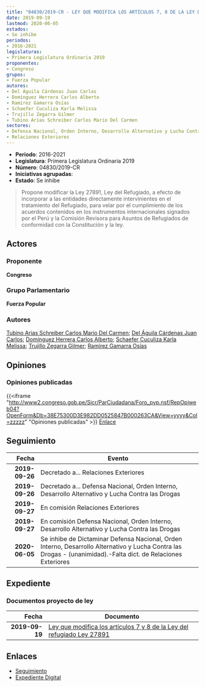 ```yaml
---
title: "04830/2019-CR - LEY QUE MODIFICA LOS ARTÍCULOS 7, 8 DE LA LEY DEL REFUGIADO LEY 27891"
date: 2019-09-19
lastmod: 2020-06-05
estados:
- Se inhibe
periodos:
- 2016-2021
legislaturas:
- Primera Legislatura Ordinaria 2019
proponentes:
- Congreso
grupos:
- Fuerza Popular
autores:
- Del Águila Cárdenas Juan Carlos
- Domínguez Herrera Carlos Alberto
- Ramírez Gamarra Osías
- Schaefer Cuculiza Karla Melissa
- Trujillo Zegarra Gilmer
- Tubino Arias Schreiber Carlos Mario Del Carmen
sectores:
- Defensa Nacional, Orden Interno, Desarrollo Alternativo y Lucha Contra las Drogas
- Relaciones Exteriores
---
```

- **Periodo**: 2016-2021
- **Legislatura**: Primera Legislatura Ordinaria 2019
- **Número**: 04830/2019-CR
- **Iniciativas agrupadas**: 
- **Estado**: Se inhibe

> Propone modificar la Ley 27891, Ley del Refugiado, a efecto de incorporar a las entidades directamente intervinientes en el tratamiento del Refugiado, para velar por el cumplimiento de los acuerdos contenidos en los instrumentos internacionales signados por el Perú y la Comisión Revisora para Asuntos de Refugiados de conformidad con la Constitución y la ley.


## Actores

### Proponente

**Congreso**

### Grupo Parlamentario

**Fuerza Popular**

### Autores

[Tubino Arias Schreiber Carlos Mario Del Carmen](mailto:mailto:ctubino@congreso.gob.pe); [Del Águila Cárdenas Juan Carlos](mailto:mailto:jdelaguila@congreso.gob.pe); [Domínguez Herrera Carlos Alberto](mailto:mailto:cdominguez@congreso.gob.pe); [Schaefer Cuculiza Karla Melissa](mailto:mailto:kschaefer@congreso.gob.pe); [Trujillo Zegarra Gilmer](mailto:mailto:gtrujilloz@congreso.gob.pe); [Ramírez Gamarra Osías](mailto:mailto:oramirez@congreso.gob.pe)

## Opiniones

### Opiniones publicadas

{{<iframe "http://www2.congreso.gob.pe/Sicr/ParCiudadana/Foro_pvp.nsf/RepOpiweb04?OpenForm&Db=38E75300D3E982DD0525847B000263CA&View=yyyy&Col=zzzzz" "Opiniones publicadas" >}}
[Enlace](http://www2.congreso.gob.pe/Sicr/ParCiudadana/Foro_pvp.nsf/RepOpiweb04?OpenForm&Db=38E75300D3E982DD0525847B000263CA&View=yyyy&Col=zzzzz)


## Seguimiento

| Fecha | Evento |
|------:|--------|
| **2019-09-26** | Decretado a... Relaciones Exteriores |
| **2019-09-26** | Decretado a... Defensa Nacional, Orden Interno, Desarrollo Alternativo y Lucha Contra las Drogas |
| **2019-09-27** | En comisión Relaciones Exteriores |
| **2019-09-27** | En comisión Defensa Nacional, Orden Interno, Desarrollo Alternativo y Lucha Contra las Drogas |
| **2020-06-05** | Se inhibe de Dictaminar Defensa Nacional, Orden Interno, Desarrollo Alternativo y Lucha Contra las Drogas - (unanimidad).-Falta dict. de Relaciones Exteriores |

## Expediente

### Documentos proyecto de ley

| Fecha | Documento |
|------:|-----------|
| **2019-09-19** | [Ley que modifica los artículos 7 y 8 de la Ley del refugiado Ley 27891](http://www.leyes.congreso.gob.pe/Documentos/2016_2021/Proyectos_de_Ley_y_de_Resoluciones_Legislativas/PL04830_20190919.pdf) |

## Enlaces

- [Seguimiento](http://www2.congreso.gob.pe/Sicr/TraDocEstProc/CLProLey2016.nsf/f7fff46988ca05b1052578e100829cc7/63e25b0e9b8013420525847b000602fe?OpenDocument)
- [Expediente Digital](http://www2.congreso.gob.pe/Sicr/TraDocEstProc/Expvirt_2011.nsf/visbusqptramdoc1621/04830?opendocument)

